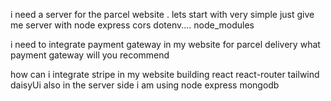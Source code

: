   <!-- server making prompt -->

i need a server for the parcel website . lets start with very simple just give me server with node express cors dotenv....
node_modules

i need to integrate payment gateway in my website for parcel delivery what payment gateway will you recommend

how can i integrate stripe in my website building react react-router tailwind daisyUi also in the server side i am using node express mongodb
